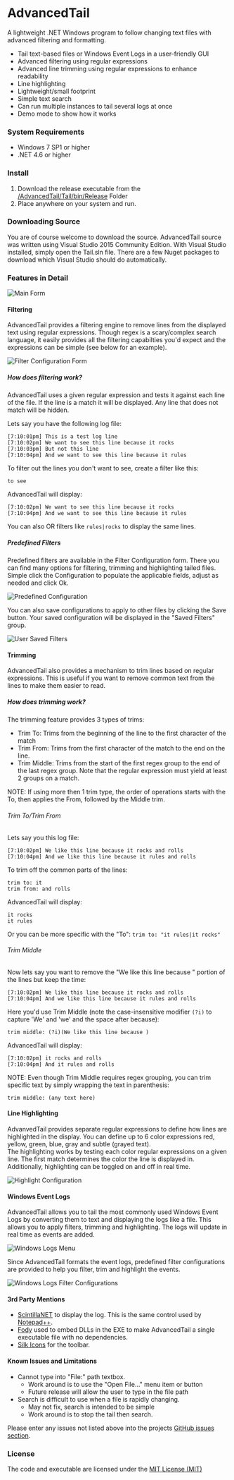 # AdvancedTail
A lightweight .NET Windows program to follow changing text files with advanced filtering and formatting.

* Tail text-based files or Windows Event Logs in a user-friendly GUI
* Advanced filtering using regular expressions
* Advanced line trimming using regular expressions to enhance readability
* Line highlighting
* Lightweight/small footprint
* Simple text search
* Can run multiple instances to tail several logs at once
* Demo mode to show how it works

### System Requirements
* Windows 7 SP1 or higher
* .NET 4.6 or higher

### Install
1. Download the release executable from the [/AdvancedTail/Tail/bin/Release](https://github.com/gsirhc/AdvancedTail/raw/master/Tail/bin/Release/Tail.exe) Folder
2. Place anywhere on your system and run.

### Downloading Source
You are of course welcome to download the source.  AdvancedTail source was written using 
Visual Studio 2015 Community Edition.  With Visual Studio installed, simply open the Tail.sln file.
There are a few Nuget packages to download which Visual Studio should do automatically.

### Features in Detail

![Main Form](https://raw.githubusercontent.com/gsirhc/AdvancedTail/master/screenshots/main4.png)

#### Filtering
AdvancedTail provides a filtering engine to remove lines from the displayed text using regular expressions.
Though regex is a scary/complex search language, it easily provides all the filtering capabilties
you'd expect and the expressions can be simple (see below for an example).

![Filter Configuration Form](https://raw.githubusercontent.com/gsirhc/AdvancedTail/master/screenshots/filter3.png)

##### How does filtering work?
AdvancedTail uses a given regular expression and tests it against each line of the file.  If the line is a match
it will be displayed.  Any line that does not match will be hidden.

Lets say you have the following log file:

```
[7:10:01pm] This is a test log line
[7:10:02pm] We want to see this line because it rocks
[7:10:03pm] But not this line
[7:10:04pm] And we want to see this line because it rules
```

To filter out the lines you don't want to see, create a filter like this:

``` to see ```

AdvancedTail will display:

```
[7:10:02pm] We want to see this line because it rocks
[7:10:04pm] And we want to see this line because it rules
```

You can also OR filters like ```rules|rocks``` to display the same lines.

##### Predefined Filters
Predefined filters are available in the Filter Configuration form.  There you can find many options
for filtering, trimming and highlighting tailed files.  Simple click the Configuration to populate
the applicable fields, adjust as needed and click Ok.

![Predefined Configuration](https://raw.githubusercontent.com/gsirhc/AdvancedTail/master/screenshots/predefined.png)

You can also save configurations to apply to other files by clicking the Save button.  Your saved
configuration will be displayed in the "Saved Filters" group.

![User Saved Filters](https://raw.githubusercontent.com/gsirhc/AdvancedTail/master/screenshots/userDefined.png)

#### Trimming
AdvancedTail also provides a mechanism to trim lines based on regular expressions.  This is useful
if you want to remove common text from the lines to make them easier to read.

##### How does trimming work?

The trimming feature provides 3 types of trims:
* Trim To: Trims from the beginning of the line to the first character of the match
* Trim From: Trims from the first character of the match to the end on the line.
* Trim Middle: Trims from the start of the first regex group to the end of the last regex group.  Note that the regular expression must yield at least 2 groups on a match.  

NOTE: If using more then 1 trim type, the order of operations starts with the To, then applies the From, followed by the Middle trim.

###### Trim To/Trim From

Lets say you this log file:

```
[7:10:02pm] We like this line because it rocks and rolls
[7:10:04pm] And we like this line because it rules and rolls
```

To trim off the common parts of the lines:

``` 
trim to: it
trim from: and rolls
```

AdvancedTail will display:

```
it rocks
it rules
```

Or you can be more specific with the "To":  ```trim to: "it rules|it rocks"```

###### Trim Middle

Now lets say you want to remove the "We like this line because " portion of the lines but keep the time:

```
[7:10:02pm] We like this line because it rocks and rolls
[7:10:04pm] And we like this line because it rules and rolls
```

Here you'd use Trim Middle (note the case-insensitive modifier ```(?i)``` to capture 'We' and 'we' and the space after because):

``` 
trim middle: (?i)(We like this line because )
```

AdvancedTail will display:

```
[7:10:02pm] it rocks and rolls
[7:10:04pm] And it rules and rolls
```

NOTE: Even though Trim Middle requires regex grouping, you can trim specific text by simply wrapping the text in parenthesis:

``` 
trim middle: (any text here)
```

#### Line Highlighting
AdvanvedTail provides separate regular expressions to define how lines are
highlighted in the display.  You can define up to 6 color expressions red, yellow, green, blue, gray and subtle (grayed text).  
The highlighting works by testing each color regular expressions on a given line.  The first match determines the color the line is displayed in.
Additionally, highlighting can be toggled on and off in real time.

![Highlight Configuration](https://raw.githubusercontent.com/gsirhc/AdvancedTail/master/screenshots/highlight.png)

#### Windows Event Logs
AdvancedTail allows you to tail the most commonly used Windows Event Logs by converting them to
text and displaying the logs like a file.  This allows you to apply filters, trimming and
highlighting.  The logs will update in real time as events are added.

![Windows Logs Menu](https://raw.githubusercontent.com/gsirhc/AdvancedTail/master/screenshots/windowslogs.png)

Since AdvancedTail formats the event logs, predefined filter configurations are provided to
help you filter, trim and highlight the events.

![Windows Logs Filter Configurations](https://raw.githubusercontent.com/gsirhc/AdvancedTail/master/screenshots/windowslogconfig.png)

#### 3rd Party Mentions
* [ScintillaNET](https://github.com/jacobslusser/ScintillaNET) to display the log.  This is the same control used by [Notepad++](https://notepad-plus-plus.org/).
* [Fody](https://github.com/Fody/Fody) used to embed DLLs in the EXE to make AdvancedTail a single executable file with no dependencies.
* [Silk Icons](http://www.famfamfam.com/) for the toolbar.

#### Known Issues and Limitations
* Cannot type into "File:" path textbox.
   * Work around is to use the "Open File..." menu item or button
   * Future release will allow the user to type in the file path
* Search is difficult to use when a file is rapidly changing.
   * May not fix, search is intended to be simple
   * Work around is to stop the tail then search.

Please enter any issues not listed above into the projects [GitHub issues section](https://github.com/gsirhc/AdvancedTail/issues).

### License
The code and executable are licensed under the [MIT License (MIT)](https://github.com/gsirhc/AdvancedTail/blob/master/LICENSE.txt)
